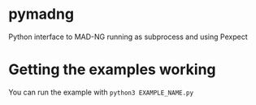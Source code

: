 # pymadng
Python interface to MAD-NG running as subprocess and using Pexpect 

Getting the examples working
============================

You can run the example with `python3 EXAMPLE_NAME.py`
